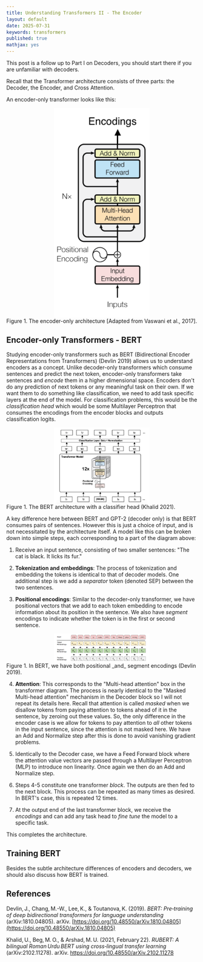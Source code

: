 ```yaml
---
title: Understanding Transformers II - The Encoder
layout: default
date: 2025-07-31
keywords: transformers
published: true
mathjax: yes
---
```


This post is a follow up to Part I on Decoders, you should start there if you are unfamiliar with decoders. 

Recall that the Transformer architecture consists of three parts: the Decoder, the Encoder, and Cross Attention. 

An encoder-only transformer looks like this:

<div class='figure'>
    <img src="/assets/encoder-only.png"
         style="width: 50%; height: 50%; display: block; margin: 0 auto;"/>
    <div class='caption'>
        <span class='caption-label'>Figure 1.</span> The encoder-only architecture [Adapted from Vaswani et al., 2017].
    </div>
</div>

## Encoder-only Transformers - BERT

Studying encoder-only transformers such as BERT (Bidirectional Encoder Representations from Transformers) (Devlin 2019) allows us to understand encoders as a concept. Unlike decoder-only transformers which consume sentences and predict the next token, encoder-only transformers take sentences and _encode_ them in a higher dimensional space. Encoders don't do any prediction of next tokens or any meaningful task on their own. If we want them to do something like classification, we need to add task specific layers at the end of the model. For classification problems, this would be the _classification head_ which would be some Multilayer Perceptron that consumes the encodings from the encoder blocks and outputs classification logits.

<div class='figure'>
    <img src="/assets/encoder-with-classifier.png"
         style="width: 50%; height: 50%; display: block; margin: 0 auto;"/>
    <div class='caption'>
        <span class='caption-label'>Figure 1.</span> The BERT architecture with a classifier head (Khalid 2021).
    </div>
</div>

A key difference here between BERT and GPT-2 (decoder only) is that BERT consumes pairs of sentences. However this is just a choice of input, and is not necessitated by the architecture itself. A model like this can be broken down into simple steps, each corresponding to a part of the diagram above:

1. Receive an input sentence, consisting of two smaller sentences: "The cat is black. It licks its fur."

2. **Tokenization and embeddings**: The process of tokenization and embedding the tokens is identical to that of decoder models. One additional step is we add a _separator_ token (denoted SEP) between the two sentences.

3. **Positional encodings**: Similar to the decoder-only transformer, we have positional vectors that we add to each token embedding to encode information about its position in the sentence. We also have _segment_ encodings to indicate whether the token is in the first or second sentence.

<div class='figure'>
    <img src="/assets/positional-encoder.png"
         style="width: 50%; height: 50%; display: block; margin: 0 auto;"/>
    <div class='caption'>
        <span class='caption-label'>Figure 1.</span> In BERT, we have both positional _and_ segment encodings (Devlin 2019).
    </div>
</div>

4. **Attention**: This corresponds to the "Multi-head attention" box in the transformer diagram. The process is nearly identical to the "Masked Multi-head attention" mechanism in the Decoder block so I will not repeat its details here. Recall that attention is called _masked_ when we disallow tokens from paying attention to tokens ahead of it in the sentence, by zeroing out these values. So, the only difference in the encoder case is we allow for tokens to pay attention to _all_ other tokens in the input sentence, since the attention is not masked here. We have an Add and Normalize step after this is done to avoid vanishing gradient problems.

5. Identically to the Decoder case, we have a Feed Forward block where the attention value vectors are passed through a Multilayer Perceptron (MLP) to introduce non linearity. Once again we then do an Add and Normalize step.

6. Steps 4-5 constitute one transformer _block_. The outputs are then fed to the next block. This process can be repeated as many times as desired. In BERT's case, this is repeated 12 times.

7. At the output end of the last transformer block, we receive the _encodings_ and can add any task head to _fine tune_ the model to a specific task.

This completes the architecture. 

## Training BERT

Besides the subtle architecture differences of encoders and decoders, we should also discuss how BERT is trained.

## References

Devlin, J., Chang, M.-W., Lee, K., & Toutanova, K. (2019). *BERT: Pre‑training of deep bidirectional transformers for language understanding* (arXiv:1810.04805). arXiv. [https://doi.org/10.48550/arXiv.1810.04805](https://doi.org/10.48550/arXiv.1810.04805)

Khalid, U., Beg, M. O., & Arshad, M. U. (2021, February 22). *RUBERT: A bilingual Roman Urdu BERT using cross‑lingual transfer learning* (arXiv:2102.11278). arXiv. https://doi.org/10.48550/arXiv.2102.11278
